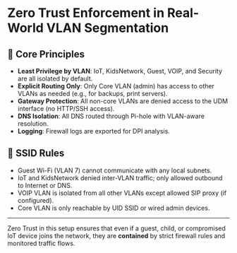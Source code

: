 # Zero Trust Enforcement in Real-World VLAN Segmentation

## 🔐 Core Principles

- **Least Privilege by VLAN**: IoT, KidsNetwork, Guest, VOIP, and Security are all isolated by default.
- **Explicit Routing Only**: Only Core VLAN (admin) has access to other VLANs as needed (e.g., for backups, print servers).
- **Gateway Protection**: All non-core VLANs are denied access to the UDM interface (no HTTP/SSH access).
- **DNS Isolation**: All DNS routed through Pi-hole with VLAN-aware resolution.
- **Logging**: Firewall logs are exported for DPI analysis.

## 📶 SSID Rules

- Guest Wi-Fi (VLAN 7) cannot communicate with any local subnets.
- IoT and KidsNetwork denied inter-VLAN traffic; only allowed outbound to Internet or DNS.
- VOIP VLAN is isolated from all other VLANs except allowed SIP proxy (if configured).
- Core VLAN is only reachable by UID SSID or wired admin devices.

---
Zero Trust in this setup ensures that even if a guest, child, or compromised IoT device joins the network, they are **contained** by strict firewall rules and monitored traffic flows.
